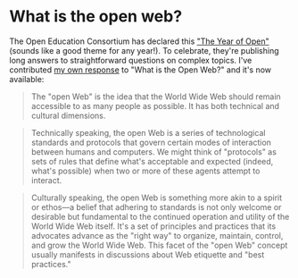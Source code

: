 # What is the open web?

The Open Education Consortium has declared this ["The Year of Open"](https://www.yearofopen.org/) (sounds like a good theme for any year!). To celebrate, they're publishing long answers to straightforward questions on complex topics. I've contributed [my own response](https://www.yearofopen.org/november-open-perspective-what-is-open-web/what-is-the-open-web-bryan-behrenshausen-writer-and-editor-red-hat/) to "What is the Open Web?" and it's now available:

> The "open Web" is the idea that the World Wide Web should remain accessible to as many people as possible. It has both technical and cultural dimensions.

> Technically speaking, the open Web is a series of technological standards and protocols that govern certain modes of interaction between humans and computers. We might think of "protocols" as sets of rules that define what's acceptable and expected (indeed, what's possible) when two or more of these agents attempt to interact.

> Culturally speaking, the open Web is something more akin to a spirit or ethos—a belief that adhering to standards is not only welcome or desirable but fundamental to the continued operation and utility of the World Wide Web itself. It's a set of principles and practices that its advocates advance as the "right way" to organize, maintain, control, and grow the World Wide Web. This facet of the "open Web" concept usually manifests in discussions about Web etiquette and "best practices."
